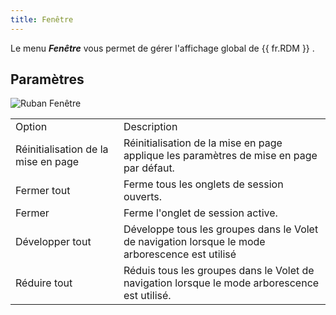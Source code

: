 ```yaml
---
title: Fenêtre
---
```

Le menu ***Fenêtre*** vous permet de gérer l'affichage global de {{ fr.RDM }} . 

## Paramètres 

![Ruban Fenêtre](https://webdevolutions.azureedge.net/docs/fr/rdm/mac/clip4223.png) 

<table>
	<tr>
		<td>
Option 
		</td>
		<td>
Description 
		</td>
	</tr>
		<td>
Réinitialisation de la mise en page 
		</td>
		<td>
Réinitialisation de la mise en page applique les paramètres de mise en page par défaut. 
		</td>
	</tr>
		<td>
Fermer tout 
		</td>
		<td>
Ferme tous les onglets de session ouverts. 
		</td>
	</tr>
		<td>
Fermer 
		</td>
		<td>
Ferme l'onglet de session active. 
		</td>
	</tr>
		<td>
Développer tout 
		</td>
		<td>
Développe tous les groupes dans le Volet de navigation lorsque le mode arborescence est utilisé 
		</td>
	</tr>
		<td>
Réduire tout 
		</td>
		<td>
Réduis tous les groupes dans le Volet de navigation lorsque le mode arborescence est utilisé. 
		</td>
	</tr>
</table>


